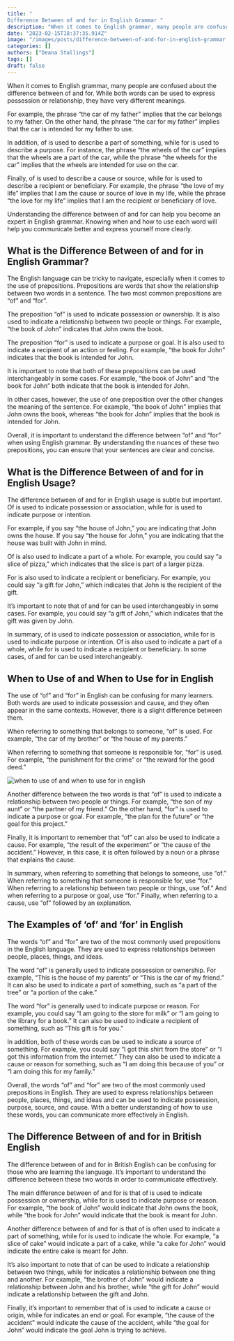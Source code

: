 ```yaml
---
title: "
Difference Between of and for in English Grammar "
description: "When it comes to English grammar, many people are confused about the difference between of and for. While both words can be used to express possession"
date: "2023-02-15T18:37:35.914Z"
image: "/images/posts/difference-between-of-and-for-in-english-grammar-780x450.jpg"
categories: []
authors: ["Deana Stallings"]
tags: []
draft: false
---
```


When it comes to English grammar, many people are confused about the difference between of and for. While both words can be used to express possession or relationship, they have very different meanings.

For example, the phrase “the car of my father” implies that the car belongs to my father. On the other hand, the phrase “the car for my father” implies that the car is intended for my father to use.

In addition, of is used to describe a part of something, while for is used to describe a purpose. For instance, the phrase “the wheels of the car” implies that the wheels are a part of the car, while the phrase “the wheels for the car” implies that the wheels are intended for use on the car.

Finally, of is used to describe a cause or source, while for is used to describe a recipient or beneficiary. For example, the phrase “the love of my life” implies that I am the cause or source of love in my life, while the phrase “the love for my life” implies that I am the recipient or beneficiary of love.

Understanding the difference between of and for can help you become an expert in English grammar. Knowing when and how to use each word will help you communicate better and express yourself more clearly.

## What is the Difference Between of and for in English Grammar?

The English language can be tricky to navigate, especially when it comes to the use of prepositions. Prepositions are words that show the relationship between two words in a sentence. The two most common prepositions are “of” and “for”.

The preposition “of” is used to indicate possession or ownership. It is also used to indicate a relationship between two people or things. For example, “the book of John” indicates that John owns the book.

The preposition “for” is used to indicate a purpose or goal. It is also used to indicate a recipient of an action or feeling. For example, “the book for John” indicates that the book is intended for John.

It is important to note that both of these prepositions can be used interchangeably in some cases. For example, “the book of John” and “the book for John” both indicate that the book is intended for John.

In other cases, however, the use of one preposition over the other changes the meaning of the sentence. For example, “the book of John” implies that John owns the book, whereas “the book for John” implies that the book is intended for John.

Overall, it is important to understand the difference between “of” and “for” when using English grammar. By understanding the nuances of these two prepositions, you can ensure that your sentences are clear and concise.

## What is the Difference Between of and for in English Usage?

The difference between of and for in English usage is subtle but important. Of is used to indicate possession or association, while for is used to indicate purpose or intention.

For example, if you say “the house of John,” you are indicating that John owns the house. If you say “the house for John,” you are indicating that the house was built with John in mind.

Of is also used to indicate a part of a whole. For example, you could say “a slice of pizza,” which indicates that the slice is part of a larger pizza.

For is also used to indicate a recipient or beneficiary. For example, you could say “a gift for John,” which indicates that John is the recipient of the gift.

It’s important to note that of and for can be used interchangeably in some cases. For example, you could say “a gift of John,” which indicates that the gift was given by John.

In summary, of is used to indicate possession or association, while for is used to indicate purpose or intention. Of is also used to indicate a part of a whole, while for is used to indicate a recipient or beneficiary. In some cases, of and for can be used interchangeably.

## When to Use of and When to Use for in English

The use of “of” and “for” in English can be confusing for many learners. Both words are used to indicate possession and cause, and they often appear in the same contexts. However, there is a slight difference between them.

When referring to something that belongs to someone, “of” is used. For example, “the car of my brother” or “the house of my parents.”

When referring to something that someone is responsible for, “for” is used. For example, “the punishment for the crime” or “the reward for the good deed.”

![when to use of and when to use for in english](https://www.pdhre.org/wp-content/uploads/2023/02/when-to-use-of-and-when-to-use-for-in-english.jpg)

Another difference between the two words is that “of” is used to indicate a relationship between two people or things. For example, “the son of my aunt” or “the partner of my friend.” On the other hand, “for” is used to indicate a purpose or goal. For example, “the plan for the future” or “the goal for this project.”

Finally, it is important to remember that “of” can also be used to indicate a cause. For example, “the result of the experiment” or “the cause of the accident.” However, in this case, it is often followed by a noun or a phrase that explains the cause.

In summary, when referring to something that belongs to someone, use “of.” When referring to something that someone is responsible for, use “for.” When referring to a relationship between two people or things, use “of.” And when referring to a purpose or goal, use “for.” Finally, when referring to a cause, use “of” followed by an explanation.

## The Examples of ‘of’ and ‘for’ in English

The words “of” and “for” are two of the most commonly used prepositions in the English language. They are used to express relationships between people, places, things, and ideas.

The word “of” is generally used to indicate possession or ownership. For example, “This is the house of my parents” or “This is the car of my friend.” It can also be used to indicate a part of something, such as “a part of the tree” or “a portion of the cake.”

The word “for” is generally used to indicate purpose or reason. For example, you could say “I am going to the store for milk” or “I am going to the library for a book.” It can also be used to indicate a recipient of something, such as “This gift is for you.”

In addition, both of these words can be used to indicate a source of something. For example, you could say “I got this shirt from the store” or “I got this information from the internet.” They can also be used to indicate a cause or reason for something, such as “I am doing this because of you” or “I am doing this for my family.”

Overall, the words “of” and “for” are two of the most commonly used prepositions in English. They are used to express relationships between people, places, things, and ideas and can be used to indicate possession, purpose, source, and cause. With a better understanding of how to use these words, you can communicate more effectively in English.

## The Difference Between of and for in British English

The difference between of and for in British English can be confusing for those who are learning the language. It’s important to understand the difference between these two words in order to communicate effectively.

The main difference between of and for is that of is used to indicate possession or ownership, while for is used to indicate purpose or reason. For example, “the book of John” would indicate that John owns the book, while “the book for John” would indicate that the book is meant for John.

Another difference between of and for is that of is often used to indicate a part of something, while for is used to indicate the whole. For example, “a slice of cake” would indicate a part of a cake, while “a cake for John” would indicate the entire cake is meant for John.

It’s also important to note that of can be used to indicate a relationship between two things, while for indicates a relationship between one thing and another. For example, “the brother of John” would indicate a relationship between John and his brother, while “the gift for John” would indicate a relationship between the gift and John.

Finally, it’s important to remember that of is used to indicate a cause or origin, while for indicates an end or goal. For example, “the cause of the accident” would indicate the cause of the accident, while “the goal for John” would indicate the goal John is trying to achieve.
